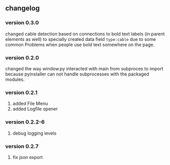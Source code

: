 ## changelog
### version 0.3.0
changed cable detection based on connections to bold text labels (in parent 
elements as well) to specially created data field `type:cable` due to some common 
Problems when people use bold text somewhere on the page.  
### version 0.2.0
changed the way window.py interacted with main from subproces to import because
pyinstaller can not handle subprocesses with the packaged modules. 
### version 0.2.1
1. added File Menu
2. added Logfile opener
### version 0.2.2-6
1. debug logging levels
### version 0.2.7
1. fix json export